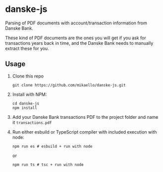 # danske-js

Parsing of PDF documents with account/transaction information from Danske Bank.

These kind of PDF documents are the ones you will get if you ask for
transactions years back in time, and the Danske Bank needs to manually extract
these for you.

## Usage

1. Clone this repo
   ```shell
   git clone https://github.com/mikaello/danske-js.git
   ```
2. Install with NPM:
   ```shell
   cd danske-js
   npm install
   ```
3. Add your Danske Bank transactions PDF to the project folder and name it
   `transactions.pdf`
4. Run either esbuild or TypeScript compiler with included execution with node:

   ```shell
   npm run es # esbuild + run with node
   ```

   or

   ```shell
   npm run ts # tsc + run with node
   ```
